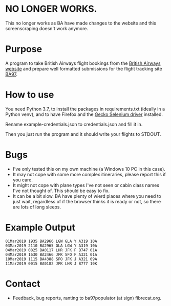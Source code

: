 # NO LONGER WORKS.

This no longer works as BA have made changes to the website and this screenscraping doesn't work anymore.


# Purpose

A program to take British Airways flight bookings from the 
[British Airways website](https://www.britishairways.com)
and prepare well formatted submissions for the flight tracking site [BA97](https://ba97.com/).

# How to use

You need Python 3.7, to install the packages in requirements.txt (ideally in a Python venv),
and to have Firefox and the [Gecko Selenium driver](https://github.com/mozilla/geckodriver/releases)
installed.

Rename example-credentials.json to credentials.json and fill it in. 

Then you just run the program and it should write your flights to STDOUT.

# Bugs

- I've only tested this on my own machine (a Windows 10 PC in this case).
- It may not cope with some more complex itineraries, please report this if you care.
- It might not cope with plane types I've not seen or cabin class names I've not thought of. 
This should be easy to fix.
- It can be a bit slow. BA have plenty of wierd places where you need to just wait, 
regardless of if the browser thinks it is ready or not, so there are lots of long sleeps.

# Example Output

    01Mar2019 1935 BA2966 LGW GLA Y A319 10A
    03Mar2019 2110 BA2965 GLA LGW Y A319 10A
    04Mar2019 0825 BA0117 LHR JFK F B747 01A
    04Mar2019 1630 BA2466 JFK SFO F A321 01A
    10Mar2019 1115 BA4388 SFO JFK J A321 09A
    11Mar2019 0015 BA0182 JFK LHR J B777 10K

# Contact

- Feedback, bug reports, ranting to ba97populator (at sign) fibrecat.org.
